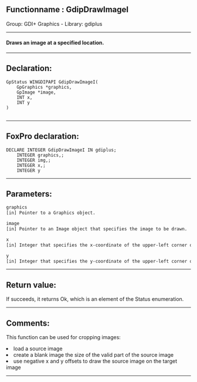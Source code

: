 <link rel="stylesheet" type="text/css" href="../../css/win32api.css">  
<link rel="stylesheet" href="https://cdnjs.cloudflare.com/ajax/libs/font-awesome/4.7.0/css/font-awesome.min.css">

## Functionname : GdipDrawImageI
Group: GDI+ Graphics - Library: gdiplus    
***  


#### Draws an image at a specified location.
***  


## Declaration:
```foxpro  
GpStatus WINGDIPAPI GdipDrawImageI(
	GpGraphics *graphics,
	GpImage *image,
	INT x,
	INT y
)
  
```  
***  


## FoxPro declaration:
```foxpro  
DECLARE INTEGER GdipDrawImageI IN gdiplus;
	INTEGER graphics,;
	INTEGER img,;
	INTEGER x,;
	INTEGER y  
```  
***  


## Parameters:
```txt  
graphics
[in] Pointer to a Graphics object.

image
[in] Pointer to an Image object that specifies the image to be drawn.

x
[in] Integer that specifies the x-coordinate of the upper-left corner of the rendered image.

y
[in] Integer that specifies the y-coordinate of the upper-left corner of the rendered image.  
```  
***  


## Return value:
If succeeds, it returns Ok, which is an element of the Status enumeration.  
***  


## Comments:
This function can be used for cropping images:  
<LI>load a source image  
<LI>create a blank image the size of the valid part of the source image  
<LI>use negative x and y offsets to draw the source image on the target image  
  
***  

